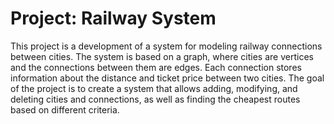 # Project: Railway System 
This project is a development of a system for modeling railway connections between cities. The system is based on a graph, where cities are vertices and the connections between them are edges. Each connection stores information about the distance and ticket price between two cities. The goal of the project is to create a system that allows adding, modifying, and deleting cities and connections, as well as finding the cheapest routes based on different criteria.
